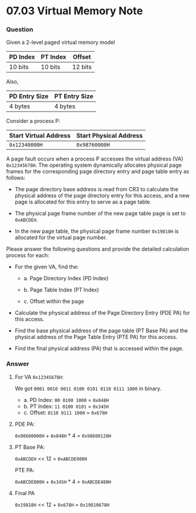 # 07.03 Virtual Memory Note

### Question

Given a 2-level paged virtual memory model

| PD Index | PT Index | Offset  |
| -------- | -------- | ------- |
| 10 bits  | 10 bits  | 12 bits |

Also,

| PD Entry Size | PT Entry Size |
| ------------- | ------------- |
| 4 bytes       | 4 bytes       |

Consider a process P:

| Start Virtual Address | Start Physical Address |
| --------------------- | ---------------------- |
| `0x12340000H`         | `0x98760000H`          |

A page fault occurs when a process P accesses the virtual address (VA) `0x12345678H`. The operating system dynamically allocates physical page frames for the corresponding page directory entry and page table entry as follows:

- The page directory base address is read from CR3 to calculate the physical address of the page directory entry for this access, and a new page is allocated for this entry to serve as a page table.

- The physical page frame number of the new page table page is set to `0xABCDEH`.

- In the new page table, the physical page frame number `0x19810H` is allocated for the virtual page number.

Please answer the following questions and provide the detailed calculation process for each:

- For the given VA, find the:

  - a. Page Directory Index (PD Index)

  - b. Page Table Index (PT Index)

  - c. Offset within the page

- Calculate the physical address of the Page Directory Entry (PDE PA) for this access.

- Find the base physical address of the page table (PT Base PA) and the physical address of the Page Table Entry (PTE PA) for this access.

- Find the final physical address (PA) that is accessed within the page.

### Answer

1. For VA `0x12345678H`:

   We got `0001 0010 0011 0100 0101 0110 0111 1000` in binary.

   - a. PD Index: `00 0100 1000` = `0x048H`
   - b. PT Index: `11 0100 0101` = `0x345H`
   - c. Offset: `0110 0111 1000` = `0x678H`

2. PDE PA:

   `0x98600000H` + `0x048H` \* 4 = `0x98600120H`

3. PT Base PA:

   `0xABCDEH` << 12 = `0xABCDE000H`

   PTE PA:

   `0xABCDE000H` + `0x345H` \* 4 = `0xABCDE480H`

4. Final PA

   `0x19810H` << 12 + `0x678H` = `0x19810678H`
